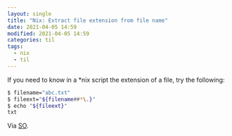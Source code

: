 ```yaml
---
layout: single
title: "Nix: Extract file extension from file name"
date: 2021-04-05 14:59
modified: 2021-04-05 14:59
categories: til
tags:
  - nix
  - til
---
```


If you need to know in a *nix script the extension of a file, try the following:

```bash
$ filename="abc.txt"
$ fileext="${filename##*\.}"
$ echo "${fileext}"
txt
```

Via [SO](https://stackoverflow.com/a/41879583/1257318).
